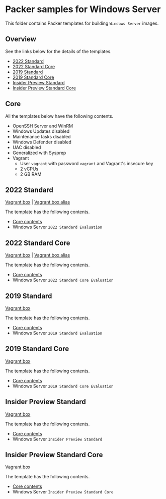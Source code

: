 # Packer samples for Windows Server

This folder contains Packer templates for building `Windows Server` images.

## Overview

See the links below for the details of the templates.

- [2022 Standard](#2022-standard)
- [2022 Standard Core](#2022-standard-core)
- [2019 Standard](#2019-standard)
- [2019 Standard Core](#2019-standard-core)
- [Insider Preview Standard](#insider-preview-standard)
- [Insider Preview Standard Core](#insider-preview-standard-core)

## Core

All the templates below have the following contents.

- OpenSSH Server and WinRM
- Windows Updates disabled
- Maintenance tasks disabled
- Windows Defender disabled
- UAC disabled
- Generalized with Sysprep
- Vagrant
  - User `vagrant` with password `vagrant` and Vagrant's insecure key
  - 2 vCPUs
  - 2 GB RAM

## 2022 Standard

[Vagrant box](https://app.vagrantup.com/gusztavvargadr/boxes/windows-server-2022-standard) | [Vagrant box alias](https://app.vagrantup.com/gusztavvargadr/boxes/windows-server)  

The template has the following contents.

- [Core contents](#core)
- Windows Server `2022 Standard Evaluation`

## 2022 Standard Core

[Vagrant box](https://app.vagrantup.com/gusztavvargadr/boxes/windows-server-2022-standard-core) | [Vagrant box alias](https://app.vagrantup.com/gusztavvargadr/boxes/windows-server-core)  

The template has the following contents.

- [Core contents](#core)
- Windows Server `2022 Standard Core Evaluation`

## 2019 Standard

[Vagrant box](https://app.vagrantup.com/gusztavvargadr/boxes/windows-server-2019-standard)  

The template has the following contents.

- [Core contents](#core)
- Windows Server `2019 Standard Evaluation`

## 2019 Standard Core

[Vagrant box](https://app.vagrantup.com/gusztavvargadr/boxes/windows-server-2019-standard-core)  

The template has the following contents.

- [Core contents](#core)
- Windows Server `2019 Standard Core Evaluation`

## Insider Preview Standard

[Vagrant box](https://app.vagrantup.com/gusztavvargadr/boxes/windows-server-insider-preview-standard)  

The template has the following contents.

- [Core contents](#core)
- Windows Server `Insider Preview Standard`

## Insider Preview Standard Core

[Vagrant box](https://app.vagrantup.com/gusztavvargadr/boxes/windows-server-insider-preview-standard-core)  

The template has the following contents.

- [Core contents](#core)
- Windows Server `Insider Preview Standard Core`

